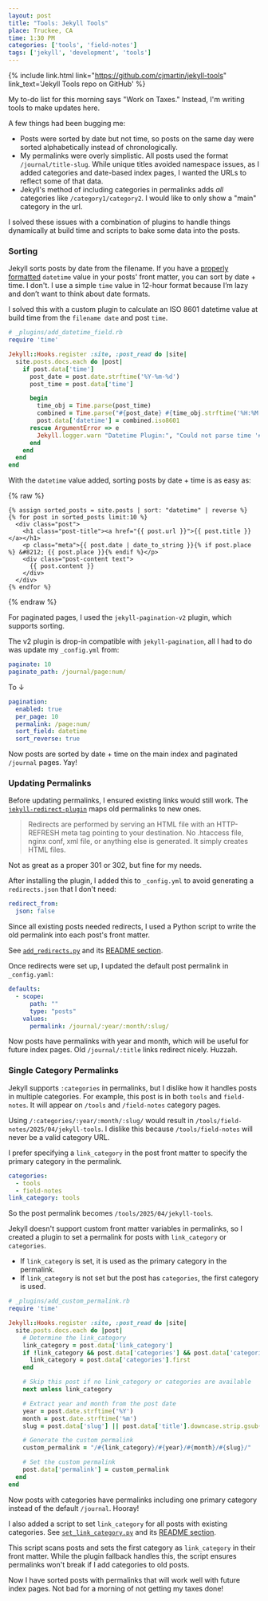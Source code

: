 ```yaml
---
layout: post
title: "Tools: Jekyll Tools"
place: Truckee, CA
time: 1:30 PM
categories: ['tools', 'field-notes']
tags: ['jekyll', 'development', 'tools']
---
```


{% include link.html link="https://github.com/cjmartin/jekyll-tools" link_text='Jekyll Tools repo on GitHub' %}

My to-do list for this morning says "Work on Taxes." Instead, I'm writing tools to make updates here.

A few things had been bugging me:

* Posts were sorted by date but not time, so posts on the same day were sorted alphabetically instead of chronologically.
* My permalinks were overly simplistic. All posts used the format `/journal/title-slug`. While unique titles avoided namespace issues, as I added categories and date-based index pages, I wanted the URLs to reflect some of that data.
* Jekyll's method of including categories in permalinks adds *all* categories like `/category1/category2`. I would like to only show a "main" category in the url.

I solved these issues with a combination of plugins to handle things dynamically at build time and scripts to bake some data into the posts.

### Sorting

Jekyll sorts posts by date from the filename. If you have a [properly formatted](https://en.wikipedia.org/wiki/ISO_8601) `datetime` value in your posts' front matter, you can sort by date + time. I don't. I use a simple `time` value in 12-hour format because I’m lazy and don’t want to think about date formats.

I solved this with a custom plugin to calculate an ISO 8601 datetime value at build time from the `filename date` and post `time`.

```ruby
# _plugins/add_datetime_field.rb
require 'time'

Jekyll::Hooks.register :site, :post_read do |site|
  site.posts.docs.each do |post|
    if post.data['time']
      post_date = post.date.strftime('%Y-%m-%d')
      post_time = post.data['time']

      begin
        time_obj = Time.parse(post_time)
        combined = Time.parse("#{post_date} #{time_obj.strftime('%H:%M')}")
        post.data['datetime'] = combined.iso8601
      rescue ArgumentError => e
        Jekyll.logger.warn "Datetime Plugin:", "Could not parse time '#{post_time}' in #{post.path}: #{e.message}"
      end
    end
  end
end
```

With the `datetime` value added, sorting posts by date + time is as easy as:

{% raw %}
```liquid
{% assign sorted_posts = site.posts | sort: "datetime" | reverse %}
{% for post in sorted_posts limit:10 %}
  <div class="post">
    <h1 class="post-title"><a href="{{ post.url }}">{{ post.title }}</a></h1>
    <p class="meta">{{ post.date | date_to_string }}{% if post.place %} &#8212; {{ post.place }}{% endif %}</p>
    <div class="post-content text">
      {{ post.content }}
    </div>
  </div>
{% endfor %}
```
{% endraw %}

For paginated pages, I used the `jekyll-pagination-v2` plugin, which supports sorting.

The v2 plugin is drop-in compatible with `jekyll-pagination`, all I had to do was update my `_config.yml` from:

```yaml
paginate: 10
paginate_path: /journal/page:num/
```

To ↓

```yaml
pagination:
  enabled: true
  per_page: 10
  permalink: /page:num/
  sort_field: datetime
  sort_reverse: true
```

Now posts are sorted by date + time on the main index and paginated `/journal` pages. Yay!

### Updating Permalinks

Before updating permalinks, I ensured existing links would still work. The [`jekyll-redirect-plugin`](https://github.com/jekyll/jekyll-redirect-from) maps old permalinks to new ones.

> Redirects are performed by serving an HTML file with an HTTP-REFRESH meta tag pointing to your destination. No .htaccess file, nginx conf, xml file, or anything else is generated. It simply creates HTML files.

Not as great as a proper 301 or 302, but fine for my needs.

After installing the plugin, I added this to `_config.yml` to avoid generating a `redirects.json` that I don't need:

```yaml
redirect_from:
  json: false
```

Since all existing posts needed redirects, I used a Python script to write the old permalink into each post's front matter.

See [`add_redirects.py`](https://github.com/cjmartin/jekyll-tools/blob/main/add_redirects.py) and its [README section](https://github.com/cjmartin/jekyll-tools/blob/main/README.md#add_redirectspy).

Once redirects were set up, I updated the default post permalink in `_config.yaml`:

```yaml
defaults:
  - scope:
      path: ""
      type: "posts"
    values:
      permalink: /journal/:year/:month/:slug/
```

Now posts have permalinks with year and month, which will be useful for future index pages. Old `/journal/:title` links redirect nicely. Huzzah.

### Single Category Permalinks

Jekyll supports `:categories` in permalinks, but I dislike how it handles posts in multiple categories. For example, this post is in both `tools` and `field-notes`. It will appear on `/tools` and `/field-notes` category pages.

Using `/:categories/:year/:month/:slug/` would result in `/tools/field-notes/2025/04/jekyll-tools`. I dislike this because `/tools/field-notes` will never be a valid category URL.

I prefer specifying a `link_category` in the post front matter to specify the primary category in the permalink.

```yaml
categories:
  - tools
  - field-notes
link_category: tools
```

So the post permalink becomes `/tools/2025/04/jekyll-tools`.

Jekyll doesn't support custom front matter variables in permalinks, so I created a plugin to set a permalink for posts with `link_category` or `categories`.

* If `link_category` is set, it is used as the primary category in the permalink.
* If `link_category` is not set but the post has `categories`, the first category is used.

```ruby
# _plugins/add_custom_permalink.rb
require 'time'

Jekyll::Hooks.register :site, :post_read do |site|
  site.posts.docs.each do |post|
    # Determine the link_category
    link_category = post.data['link_category']
    if !link_category && post.data['categories'] && post.data['categories'].any?
      link_category = post.data['categories'].first
    end

    # Skip this post if no link_category or categories are available
    next unless link_category

    # Extract year and month from the post date
    year = post.date.strftime('%Y')
    month = post.date.strftime('%m')
    slug = post.data['slug'] || post.data['title'].downcase.strip.gsub(" ", "-").gsub(/[^\w-]/, "")

    # Generate the custom permalink
    custom_permalink = "/#{link_category}/#{year}/#{month}/#{slug}/"

    # Set the custom permalink
    post.data['permalink'] = custom_permalink
  end
end
```

Now posts with categories have permalinks including one primary category instead of the default `/journal`. Hooray!

I also added a script to set `link_category` for all posts with existing categories. See [`set_link_category.py`](https://github.com/cjmartin/jekyll-tools/blob/main/set_link_category.py) and its [README section](https://github.com/cjmartin/jekyll-tools/blob/main/README.md#set_link_categorypy).

This script scans posts and sets the first category as `link_category` in their front matter. While the plugin fallback handles this, the script ensures permalinks won't break if I add categories to old posts.

Now I have sorted posts with permalinks that will work well with future index pages. Not bad for a morning of not getting my taxes done!

